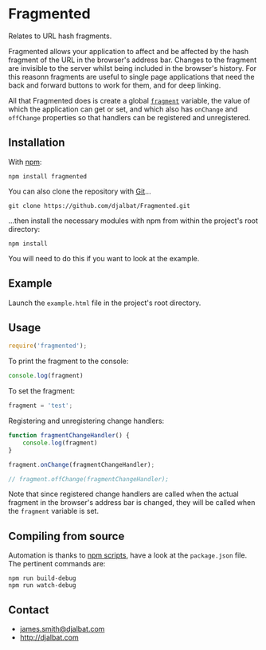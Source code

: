 # Fragmented

Relates to URL hash fragments.

Fragmented allows your application to affect and be affected by the hash fragment of the URL in the browser's address bar. Changes to the fragment are invisible to the server whilst being included in the browser's history. For this reasonn fragments are useful to single page applications that need the back and forward buttons to work for them, and for deep linking.

All that Fragmented does is create a global [`fragment`](https://github.com/djalbat/Fragmented/blob/master/es6/fragmented.js) variable, the value of which the application can get or set, and which also has `onChange` and `offChange` properties so that handlers can be registered and unregistered.

## Installation

With [npm](https://www.npmjs.com/):

    npm install fragmented

You can also clone the repository with [Git](https://git-scm.com/)...

    git clone https://github.com/djalbat/Fragmented.git

...then install the necessary modules with npm from within the project's root directory:

    npm install

You will need to do this if you want to look at the example.

## Example

Launch the `example.html` file in the project's root directory.

## Usage

```js
require('fragmented');
```

To print the fragment to the console:

```js
console.log(fragment)
```

To set the fragment:

```js
fragment = 'test';
```

Registering and unregistering change handlers:

```js
function fragmentChangeHandler() {
    console.log(fragment)
}

fragment.onChange(fragmentChangeHandler);

// fragment.offChange(fragmentChangeHandler);
```

Note that since registered change handlers are called when the actual fragment in the browser's address bar is changed, they will be called when the `fragment` variable is set.

## Compiling from source

Automation is thanks to [npm scripts](https://docs.npmjs.com/misc/scripts), have a look at the `package.json` file. The pertinent commands are:

    npm run build-debug
    npm run watch-debug

## Contact

- james.smith@djalbat.com
- http://djalbat.com
